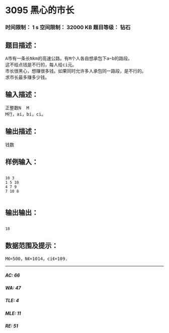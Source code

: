 # 3095 黑心的市长   
### 时间限制： 1 s     空间限制： 32000 KB     题目等级： 钻石  
## 题目描述：  

<pre>
A市有一条长Nkm的高速公路。有M个人各自想承包下a~b的路段。
这不给点钱是不行的，每人给ci元。
市长很黑心，想赚很多钱。如果同时允许多人承包同一路段，是不行的。
求市长最多赚多少钱。
</pre>
  
  
## 输入描述：  

<pre>
正整数N  M
M行，ai，bi，ci。
</pre>
  
  
## 输出描述：  

<pre>
钱数
</pre>
  
  
## 样例输入：  

<pre><code>
10 3
1 5 10
4 7 9
7 10 8
 
</code></pre>
  
  
## 输出输出：  

<pre><code>
18
</code></pre>
  
  
## 数据范围及提示：  

<pre>
M《=500，N《=1014，ci《=109.
</pre>
  
  
***  

##### AC: 66  
##### WA: 47  
##### TLE: 4  
##### MLE: 11  
##### RE: 51  
